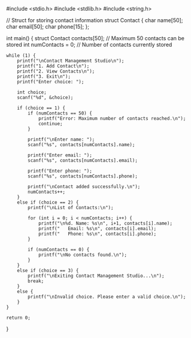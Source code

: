 #include <stdio.h>
#include <stdlib.h>
#include <string.h>

// Struct for storing contact information
struct Contact {
    char name[50];
    char email[50];
    char phone[15];
};

int main() {
    struct Contact contacts[50]; // Maximum 50 contacts can be stored
    int numContacts = 0; // Number of contacts currently stored

    while (1) {
        printf("\nContact Management Studio\n");
        printf("1. Add Contact\n");
        printf("2. View Contacts\n");
        printf("3. Exit\n");
        printf("Enter choice: ");
        
        int choice;
        scanf("%d", &choice);

        if (choice == 1) {
            if (numContacts == 50) {
                printf("Error: Maximum number of contacts reached.\n");
                continue;
            }
            
            printf("\nEnter name: ");
            scanf("%s", contacts[numContacts].name);

            printf("Enter email: ");
            scanf("%s", contacts[numContacts].email);

            printf("Enter phone: ");
            scanf("%s", contacts[numContacts].phone);

            printf("\nContact added successfully.\n");
            numContacts++;
        } 
        else if (choice == 2) {
            printf("\nList of Contacts:\n");

            for (int i = 0; i < numContacts; i++) {
                printf("\n%d. Name: %s\n", i+1, contacts[i].name);
                printf("   Email: %s\n", contacts[i].email);
                printf("   Phone: %s\n", contacts[i].phone);
            }

            if (numContacts == 0) {
                printf("\nNo contacts found.\n");
            }
        } 
        else if (choice == 3) {
            printf("\nExiting Contact Management Studio...\n");
            break;
        } 
        else {
            printf("\nInvalid choice. Please enter a valid choice.\n");
        }
    }

    return 0;
}